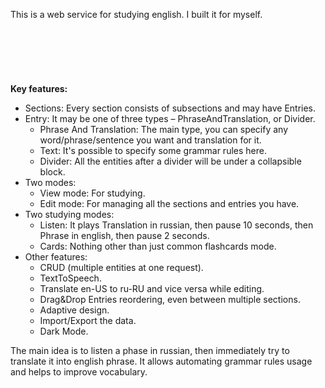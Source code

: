 This is a web service for studying english. I built it for myself.
\
\
\
\
\
\
\
**Key features:**
* Sections: Every section consists of subsections and may have Entries.
* Entry: It may be one of three types – PhraseAndTranslation,  or Divider.
  * Phrase And Translation: The main type, you can specify any word/phrase/sentence you want and translation for it.
  * Text: It's possible to specify some grammar rules here.
  * Divider: All the entities after a divider will be under a collapsible block.
* Two modes:
  * View mode: For studying.
  * Edit mode: For managing all the sections and entries you have.
* Two studying modes:
  * Listen: It plays Translation in russian, then pause 10 seconds, then Phrase in english, then pause 2 seconds.
  * Cards: Nothing other than just common flashcards mode.
* Other features:
  * CRUD (multiple entities at one request).
  * TextToSpeech.
  * Translate en-US to ru-RU and vice versa while editing.
  * Drag&Drop Entries reordering, even between multiple sections.
  * Adaptive design.
  * Import/Export the data.
  * Dark Mode.

The main idea is to listen a phase in russian, then immediately try to translate it into english phrase.
It allows automating grammar rules usage and helps to improve vocabulary.
